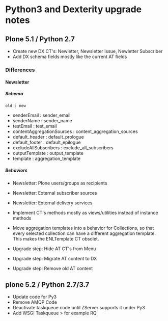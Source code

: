 Python3 and Dexterity upgrade notes
===================================

Plone 5.1 / Python 2.7
----------------------

- Create new DX CT's: Newletter, Newsletter Issue, Newletter Subscriber
- Add DX schema fields mostly like the current AT fields

### Differences

#### Newsletter

##### Schema

    old : new

- senderEmail :  sender_email
- senderName : sender_name
- testEmail : test_email
- contentAggregationSources : content_aggregation_sources
- default_header : default_prologue
- default_footer : default_epilogue
- excludeAllSubscribers : exclude_all_subscribers
- outputTemplate : output_template
- template : aggregation_template

##### Behaviors

- Newsletter: Plone users/groups as recipients
- Newsletter: External subscriber sources
- Newsletter: External delivery services




- Implement CT's methods mostly as views/utilities instead of instance methods
- Move aggregation templates into a behavior for Collections, so that every selected collection can have a different aggregation template. This makes the ENLTemplate CT obsolet.
- Upgrade step: Hide AT CT's from Menu
- Upgrade step: Migrate AT content to DX
- Upgrade step: Remove old AT content


plone 5.2 / Python 2.7/3.7
--------------------------

- Update code for Py3
- Remove AMQP Code
- Deactivate taskqueue code until ZServer supports it under Py3
- Add WSGI Taskqueue > for example RQ
